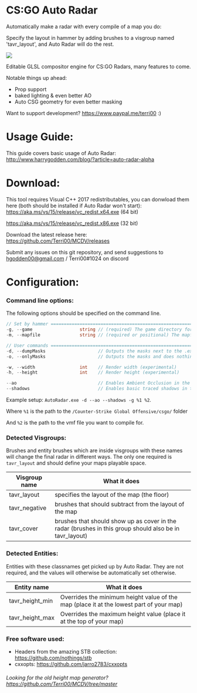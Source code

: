 # CS:GO Auto Radar
Automatically make a radar with every compile of a map you do:

Specify the layout in hammer by adding brushes to a visgroup named 'tavr_layout', and Auto Radar will do the rest.

![](https://i.imgur.com/thAfDqx.png)

Editable GLSL compositor engine for CS:GO Radars, many features to come.

Notable things up ahead:
- Prop support
- baked lighting & even better AO
- Auto CSG geometry for even better masking

Want to support development? https://www.paypal.me/terri00 :)

# Usage Guide:
This guide covers basic usage of Auto Radar: http://www.harrygodden.com/blog/?article=auto-radar-alpha

# Download:
This tool requires Visual C++ 2017 redistributables, you can donwload them here (both should be installed if Auto Radar won't start):
https://aka.ms/vs/15/release/vc_redist.x64.exe (64 bit)

https://aka.ms/vs/15/release/vc_redist.x86.exe (32 bit)

Download the latest release here: https://github.com/Terri00/MCDV/releases

Submit any issues on this git repository, and send suggestions to hgodden00@gmail.com / Terri00#1024 on discord

# Configuration:
### Command line options:
The following options should be specified on the command line.
```csharp
// Set by hammer =============================================================
-g, --game                  string // (required) The game directory for csgo
-m, --mapfile               string // (required or positional) The mapfile

// User commands =============================================================
-d, --dumpMasks                    // Outputs the masks next to the .exe
-o, --onlyMasks                    // Outputs the masks and does nothing else

-w, --width                 int    // Render width (experimental)
-h, --height                int    // Render height (experimental)

--ao                               // Enables Ambient Occlusion in the radar
--shadows                          // Enables basic traced shadows in the radar
```
Example setup: `AutoRadar.exe -d --ao --shadows -g %1 %2`.

Where `%1` is the path to the `/Counter-Strike Global Offensive/csgo/` folder

And `%2` is the path to the vmf file you want to compile for.

### Detected Visgroups:
Brushes and entity brushes which are inside visgroups with these names will change the final radar in different ways. The only one required is `tavr_layout` and should define your maps playable space.

| Visgroup name | What it does                                            |
|---------------|---------------------------------------------------------|
| tavr_layout   | specifies the layout of the map (the floor)             |
| tavr_negative | brushes that should subtract from the layout of the map |
| tavr_cover    | brushes that should show up as cover in the radar (brushes in this group should also be in tavr_layout)      |

### Detected Entities:
Entities with these classnames get picked up by Auto Radar. They are not required, and the values will otherwise be automatically set otherwise.

| Entity name     | What it does                                  |
|-----------------|-----------------------------------------------|
| tavr_height_min | Overrides the minimum height value of the map (place it at the lowest part of your map) |
| tavr_height_max | Overrides the maximum height value (place it at the top of your map) |

### Free software used:
- Headers from the amazing STB collection: https://github.com/nothings/stb
- cxxopts: https://github.com/jarro2783/cxxopts

###### Looking for the old height map generator? https://github.com/Terri00/MCDV/tree/master
